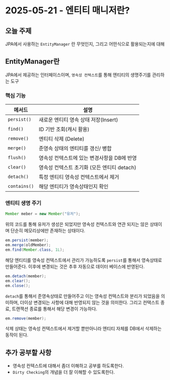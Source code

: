 # 2025-05-21 - 엔티티 매니저란?

## 오늘 주제

JPA에서 사용하는 `EntityManager` 란 무엇인지, 그리고 어떤식으로 활용되는지에 대해

## EntityManager란

JPA에서 제공하는 인터페이스이며, `영속성 컨텍스트`를 통해 엔티티의 생명주기를 관리하는 도구

### 핵심 기능

| 메서드 | 설명 |
| ----- | ----- |
| `persist()` | 새로운 엔티티 영속 상태 저장(Insert)  |
| `find()` | ID 기반 조회(캐시 활용) |
| `remove()` | 엔티티 삭제 (Delete) |
| `merge()` | 준영속 상태의 엔티티를 갱신/ 병합 |
| `flush()` | 영속성 컨텍스트에 있는 변경사항을 DB에 반영 |
| `clear()` | 영속성 컨텍스트 초기화 (모든 엔티티 detach) |
| `detach()` | 특정 엔티티 영속성 컨텍스트에서 제거 |
| `contains()` | 해당 엔티티가 영속상태인지 확인|

### 엔티티 생명 주기

```java
Member meber = new Member("유저");
```

위의 코드를 통해 유저가 생성은 되었지만 영속성 컨텍스트와 연관 되지는 않은 상태이며 단순히 메모리상에만 존재하는 상태이다.

```java
em.persist(member);
em.merge(oldMember);
em.find(Member.class, 1L);
```

해당 엔티티를 영속성 컨텍스트에서 관리가 가능하도록 `persist`를 통해서 영속상태로 만들어준다. 이후에 변경되는 것은 추후 자동으로 데이터 베이스에 반영된다.

```java
em.detach(member);
em.clear();
em.close();
```

`detach`를 통해서 준영속상태로 만들어주고 이는 영속성 컨텍스트와 분리가 되었음을 의미하며, 더이상 변경되는 사항에 대해 반영되지 않는 것을 의미한다. 그리고 컨택스트 종료, 트랜잭션 종료를 통해서 해당 변경이 가능하다.

```java
em.remove(member);
```

삭제 상태는 영속성 컨텍스트에서 제거할 뿐만아니라 엔티티 자체를 DB에서 삭제하는 동작이 된다.

## 추가 공부할 사항

- 영속성 컨텍스트에 대해서 좀더 이해하고 공부를 하도록한다.
- `Dirty Checking`의 개념을 더 잘 이해할 수 있도록한다.

